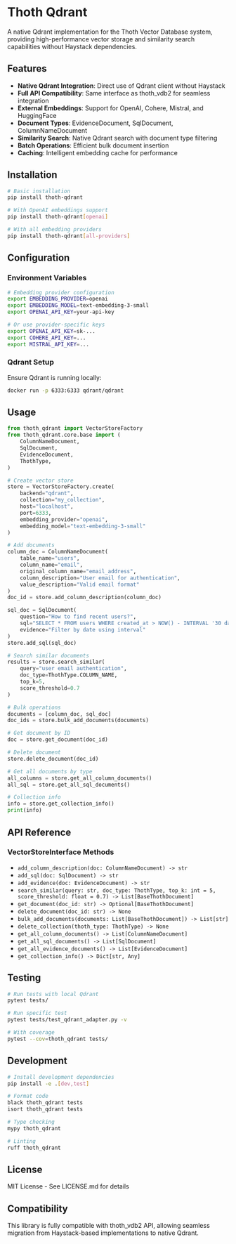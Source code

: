 # Thoth Qdrant

A native Qdrant implementation for the Thoth Vector Database system, providing high-performance vector storage and similarity search capabilities without Haystack dependencies.

## Features

- **Native Qdrant Integration**: Direct use of Qdrant client without Haystack
- **Full API Compatibility**: Same interface as thoth_vdb2 for seamless integration
- **External Embeddings**: Support for OpenAI, Cohere, Mistral, and HuggingFace
- **Document Types**: EvidenceDocument, SqlDocument, ColumnNameDocument
- **Similarity Search**: Native Qdrant search with document type filtering
- **Batch Operations**: Efficient bulk document insertion
- **Caching**: Intelligent embedding cache for performance

## Installation

```bash
# Basic installation
pip install thoth-qdrant

# With OpenAI embeddings support
pip install thoth-qdrant[openai]

# With all embedding providers
pip install thoth-qdrant[all-providers]
```

## Configuration

### Environment Variables

```bash
# Embedding provider configuration
export EMBEDDING_PROVIDER=openai
export EMBEDDING_MODEL=text-embedding-3-small
export OPENAI_API_KEY=your-api-key

# Or use provider-specific keys
export OPENAI_API_KEY=sk-...
export COHERE_API_KEY=...
export MISTRAL_API_KEY=...
```

### Qdrant Setup

Ensure Qdrant is running locally:

```bash
docker run -p 6333:6333 qdrant/qdrant
```

## Usage

```python
from thoth_qdrant import VectorStoreFactory
from thoth_qdrant.core.base import (
    ColumnNameDocument,
    SqlDocument,
    EvidenceDocument,
    ThothType,
)

# Create vector store
store = VectorStoreFactory.create(
    backend="qdrant",
    collection="my_collection",
    host="localhost",
    port=6333,
    embedding_provider="openai",
    embedding_model="text-embedding-3-small"
)

# Add documents
column_doc = ColumnNameDocument(
    table_name="users",
    column_name="email",
    original_column_name="email_address",
    column_description="User email for authentication",
    value_description="Valid email format"
)
doc_id = store.add_column_description(column_doc)

sql_doc = SqlDocument(
    question="How to find recent users?",
    sql="SELECT * FROM users WHERE created_at > NOW() - INTERVAL '30 days'",
    evidence="Filter by date using interval"
)
store.add_sql(sql_doc)

# Search similar documents
results = store.search_similar(
    query="user email authentication",
    doc_type=ThothType.COLUMN_NAME,
    top_k=5,
    score_threshold=0.7
)

# Bulk operations
documents = [column_doc, sql_doc]
doc_ids = store.bulk_add_documents(documents)

# Get document by ID
doc = store.get_document(doc_id)

# Delete document
store.delete_document(doc_id)

# Get all documents by type
all_columns = store.get_all_column_documents()
all_sql = store.get_all_sql_documents()

# Collection info
info = store.get_collection_info()
print(info)
```

## API Reference

### VectorStoreInterface Methods

- `add_column_description(doc: ColumnNameDocument) -> str`
- `add_sql(doc: SqlDocument) -> str`
- `add_evidence(doc: EvidenceDocument) -> str`
- `search_similar(query: str, doc_type: ThothType, top_k: int = 5, score_threshold: float = 0.7) -> List[BaseThothDocument]`
- `get_document(doc_id: str) -> Optional[BaseThothDocument]`
- `delete_document(doc_id: str) -> None`
- `bulk_add_documents(documents: List[BaseThothDocument]) -> List[str]`
- `delete_collection(thoth_type: ThothType) -> None`
- `get_all_column_documents() -> List[ColumnNameDocument]`
- `get_all_sql_documents() -> List[SqlDocument]`
- `get_all_evidence_documents() -> List[EvidenceDocument]`
- `get_collection_info() -> Dict[str, Any]`

## Testing

```bash
# Run tests with local Qdrant
pytest tests/

# Run specific test
pytest tests/test_qdrant_adapter.py -v

# With coverage
pytest --cov=thoth_qdrant tests/
```

## Development

```bash
# Install development dependencies
pip install -e .[dev,test]

# Format code
black thoth_qdrant tests
isort thoth_qdrant tests

# Type checking
mypy thoth_qdrant

# Linting
ruff thoth_qdrant
```

## License

MIT License - See LICENSE.md for details

## Compatibility

This library is fully compatible with thoth_vdb2 API, allowing seamless migration from Haystack-based implementations to native Qdrant.